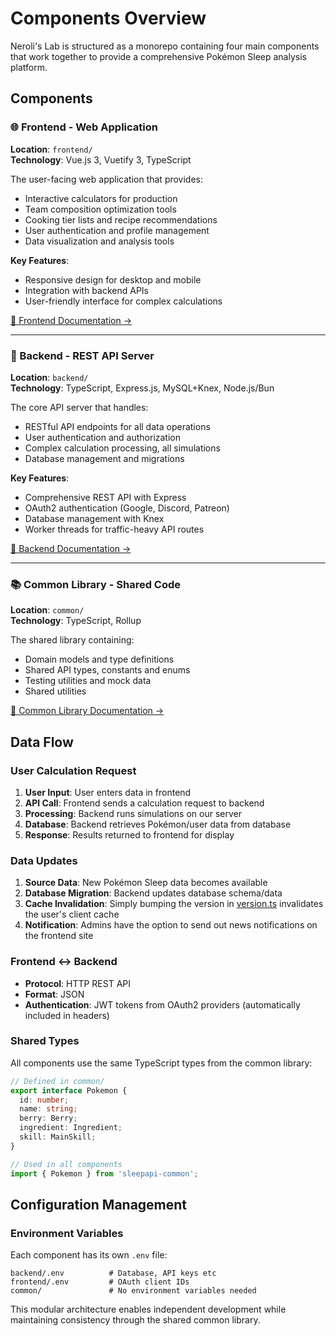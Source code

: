 # Components Overview

Neroli's Lab is structured as a monorepo containing four main components that work together to provide a comprehensive Pokémon Sleep analysis platform.

## Components

### 🌐 Frontend - Web Application

**Location**: `frontend/`  
**Technology**: Vue.js 3, Vuetify 3, TypeScript

The user-facing web application that provides:

- Interactive calculators for production
- Team composition optimization tools
- Cooking tier lists and recipe recommendations
- User authentication and profile management
- Data visualization and analysis tools

**Key Features**:

- Responsive design for desktop and mobile
- Integration with backend APIs
- User-friendly interface for complex calculations

[📖 Frontend Documentation →](./frontend)

---

### 🔧 Backend - REST API Server

**Location**: `backend/`  
**Technology**: TypeScript, Express.js, MySQL+Knex, Node.js/Bun

The core API server that handles:

- RESTful API endpoints for all data operations
- User authentication and authorization
- Complex calculation processing, all simulations
- Database management and migrations

**Key Features**:

- Comprehensive REST API with Express
- OAuth2 authentication (Google, Discord, Patreon)
- Database management with Knex
- Worker threads for traffic-heavy API routes

[📖 Backend Documentation →](./backend)

---

### 📚 Common Library - Shared Code

**Location**: `common/`  
**Technology**: TypeScript, Rollup

The shared library containing:

- Domain models and type definitions
- Shared API types, constants and enums
- Testing utilities and mock data
- Shared utilities

[📖 Common Library Documentation →](./common)

## Data Flow

### User Calculation Request

1. **User Input**: User enters data in frontend
2. **API Call**: Frontend sends a calculation request to backend
3. **Processing**: Backend runs simulations on our server
4. **Database**: Backend retrieves Pokémon/user data from database
5. **Response**: Results returned to frontend for display

### Data Updates

1. **Source Data**: New Pokémon Sleep data becomes available
2. **Database Migration**: Backend updates database schema/data
3. **Cache Invalidation**: Simply bumping the version in [version.ts](../../common/src/domain/version.ts) invalidates the user's client cache
4. **Notification**: Admins have the option to send out news notifications on the frontend site

### Frontend ↔ Backend

- **Protocol**: HTTP REST API
- **Format**: JSON
- **Authentication**: JWT tokens from OAuth2 providers (automatically included in headers)

### Shared Types

All components use the same TypeScript types from the common library:

```typescript
// Defined in common/
export interface Pokemon {
  id: number;
  name: string;
  berry: Berry;
  ingredient: Ingredient;
  skill: MainSkill;
}

// Used in all components
import { Pokemon } from 'sleepapi-common';
```

## Configuration Management

### Environment Variables

Each component has its own `.env` file:

```
backend/.env          # Database, API keys etc
frontend/.env         # OAuth client IDs
common/               # No environment variables needed
```

This modular architecture enables independent development while maintaining consistency through the shared common library.
